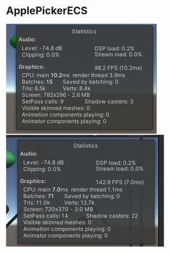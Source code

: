 # ApplePickerECS
![ECS Frame Rate](https://github.com/MichaelVertin/ApplePickerECS/blob/main/CS413_ECSFrameRate.png)
![OOP Frame Rate](https://github.com/MichaelVertin/ApplePickerECS/blob/main/CS413_OOPFrameRate.png)
